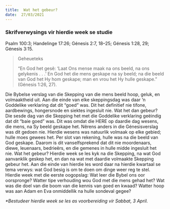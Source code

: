 ```yaml
---
title:  Wat het gebeur?
date:  27/03/2021
---
```


### Skrifverwysings vir hierdie week se studie
Psalm 100:3; Handelinge 17:26; Génesis 2:7, 18–25; Génesis 1:28, 29; Génesis 3:15.

> <p>Geheueteks</p>
> “En God het gesê:  ‘Laat Ons mense maak na ons beeld, na ons gelykenis . . .’  En God het die mens geskape na sy beeld;  na die beeld van God het Hy hom geskape;  man en vrou het Hy hulle geskape.” (Génesis 1:26, 27).

Die Bybelse verslag van die Skepping van die mens beeld hoop, geluk, en  volmaaktheid  uit. Aan  die  einde  van  elke  skeppingsdag  was  daar  ‘n  Goddelike verklaring dat dit “goed” was.  Dit het definitief nie tifone, aardbewings, hongersnode en siektes ingesluit nie. Wat het dan gebeur? Die sesde dag van die Skepping het met die Goddelike verklaring geëindig dat dit “baie goed” was. Dit was omdat die HERE op daardie dag wesens, die mens, na Sy beeld geskape het. Nêrens anders in die Génesisverslag was dit gedoen nie. Hierdie wesens was natuurlik volmaak op elke gebied; hulle moes gewees het. Per slot van rekening, hulle was na die beeld van God geskape. Daarom is dit vanselfsprekend dat dit nie moordenaars, diewe, leuenaars, bedrieërs, en die gemenes in hulle midde ingesluit het nie.  Wat het gebeur? Hierdie week se les kyk na die Skepping, na wat God aanvanklik geskep het, en dan na wat met daardie volmaakte Skepping gebeur het. Aan die einde van hierdie les word daar na hierdie kwartaal se tema verwys: wat God besig is om te doen om dinge weer reg te stel. Hierdie week met die eerste oogopslag: Wat leer die Bybel ons oor oorspronge? Watter tipe verhouding wou God met die mens gehad het? Wat was die doel van die boom van die kennis van goed en kwaad?  Watter hoop was aan Adam en Eva onmiddellik na hulle sondeval gegee?        

_*Bestudeer hierdie week se les as voorbereiding vir Sabbat, 3 April._